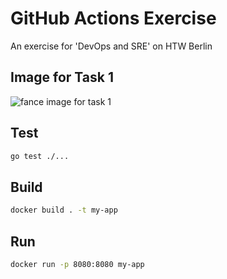 # GitHub Actions Exercise

An exercise for 'DevOps and SRE' on HTW Berlin

## Image for Task 1

![fance image for task 1](https://imgix.bustle.com/uploads/image/2019/9/13/04a38bfc-8361-428e-9f06-5ec37d3b9d31-cat_halloween_costume.jpg?w=1020&h=574&fit=crop&crop=faces&auto=format%2Ccompress&cs=srgb&q=70&dpr=2)


## Test

```bash
go test ./...
```

## Build

```bash
docker build . -t my-app
```

## Run

```bash
docker run -p 8080:8080 my-app
```
